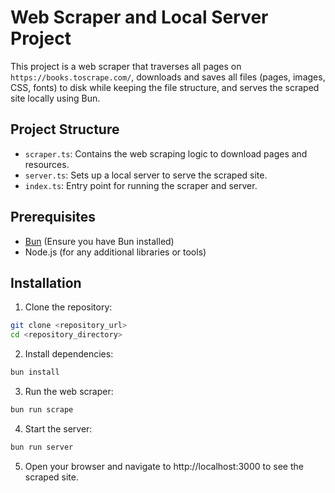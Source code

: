 # Web Scraper and Local Server Project

This project is a web scraper that traverses all pages on `https://books.toscrape.com/`, downloads and saves all files (pages, images, CSS, fonts) to disk while keeping the file structure, and serves the scraped site locally using Bun.

## Project Structure

- `scraper.ts`: Contains the web scraping logic to download pages and resources.
- `server.ts`: Sets up a local server to serve the scraped site.
- `index.ts`: Entry point for running the scraper and server.

## Prerequisites

- [Bun](https://bun.sh/) (Ensure you have Bun installed)
- Node.js (for any additional libraries or tools)

## Installation

1. Clone the repository:
  ```sh
  git clone <repository_url>
  cd <repository_directory>
  ```
  

2. Install dependencies:
  ```sh
  bun install
  ```

3. Run the web scraper:
  ```sh
  bun run scrape
  ```

4. Start the server:
  ```sh
  bun run server
  ```

5. Open your browser and navigate to http://localhost:3000 to see the scraped site.
